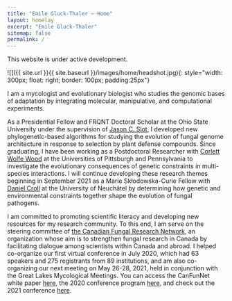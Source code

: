 ```yaml
---
title: "Emile Gluck-Thaler ~ Home"
layout: homelay
excerpt: "Emile Gluck-Thaler"
sitemap: false
permalink: /
---
```


This website is under active development.

![]({{ site.url }}{{ site.baseurl }}/images/home/headshot.jpg){: style="width: 300px; float: right; border: 100px; padding:25px"}

I am a mycologist and evolutionary biologist who studies the genomic bases of adaptation by integrating molecular, manipulative, and computational experiments.

As a Presidential Fellow and FRQNT Doctoral Scholar at the Ohio State University under the supervision of [Jason C. Slot](https://u.osu.edu/slot.1/), I developed new phylogenetic-based algorithms for studying the evolution of fungal genome architecture in response to selection by plant defense compounds. Since graduating, I have been working as a Postdoctoral Researcher with [Corlett Wolfe Wood](https://www.the-wood-lab.net/) at the Universities of Pittsburgh and Pennsylvania to investigate the evolutionary consequences of genetic constraints in multi-species interactions. I will continue developing these research themes beginning in September 2021 as a Marie Skłodowska-Curie Fellow with [Daniel Croll](http://www.pathogen-genomics.org/) at the University of Neuchâtel by determining how genetic and environmental constraints together shape the evolution of fungal pathogens.

I am committed to promoting scientific literacy and developing new resources for my research community. To this end, I am serve on the steering committee of [the Canadian Fungal Research Network](https://www.fungalresearch.ca/), an organization whose aim is to strengthen fungal research in Canada by facilitating dialogue among scientists within Canada and abroad. I helped co-organize our first virtual conference in July 2020, which had 63 speakers and 275 registrants from 89 institutions, and am also co-organizing our next meeting on May 26-28, 2021, held in conjunction with the Great Lakes Mycological Meetings. You can access the CanFunNet white paper [here](https://www.nrcresearchpress.com/doi/abs/10.1139/cjm-2020-0263#.XyBF0ShKiUk), the 2020 conference program [here](https://www.fungalresearch.ca/uploads/2/3/5/6/23564534/canfunnet2020_schedule-final.pdf), and check out the 2021 conference [here](https://conferences.uwo.ca/JCGMC/home).
